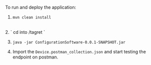 To run and deploy the application:

1. `
mvn clean install
`
<br>
2. `
cd into /tagret
`

3. `
java -jar ConfigurationSoftware-0.0.1-SNAPSHOT.jar
`

4. Import the `Device.postman_collection.json` and start testing the endpoint on postman.

